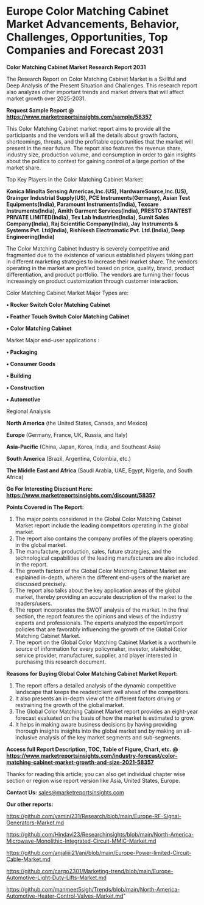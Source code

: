 # Europe Color Matching Cabinet Market Advancements, Behavior, Challenges, Opportunities, Top Companies and Forecast 2031

<strong>Color Matching Cabinet Market Research Report 2031</strong>

The Research Report on Color Matching Cabinet Market is a Skillful and Deep Analysis of the Present Situation and Challenges. This research report also analyzes other important trends and market drivers that will affect market growth over 2025-2031.

<strong>Request Sample Report @ <a href=https://www.marketreportsinsights.com/sample/58357>https://www.marketreportsinsights.com/sample/58357</a></strong>

This Color Matching Cabinet market report aims to provide all the participants and the vendors will all the details about growth factors, shortcomings, threats, and the profitable opportunities that the market will present in the near future. The report also features the revenue share, industry size, production volume, and consumption in order to gain insights about the politics to contest for gaining control of a large portion of the market share.

Top Key Players in the Color Matching Cabinet Market:

<strong>Konica Minolta Sensing Americas,Inc.(US), HardwareSource,Inc.(US), Grainger Industrial Supply(US), PCE Instruments(Germany), Asian Test Equipments(India), Paramount Instruments(India), Texcare Instruments(India), Amith Garment Services(India), PRESTO STANTEST PRIVATE LIMITED(India), Tex Lab Industries(India), Sumit Sales Company(India), Raj Scientific Company(India), Jay Instruments & Systems Pvt. Ltd(India), Rishikesh Electromatic Pvt. Ltd.(India), Deep Engineering(India)</strong>

The Color Matching Cabinet Industry is severely competitive and fragmented due to the existence of various established players taking part in different marketing strategies to increase their market share. The vendors operating in the market are profiled based on price, quality, brand, product differentiation, and product portfolio. The vendors are turning their focus increasingly on product customization through customer interaction.

Color Matching Cabinet Market Major Types are:

<strong>• Rocker Switch Color Matching Cabinet

• Feather Touch Switch Color Matching Cabinet

• Color Matching Cabinet</strong>

Market Major end-user applications :

<strong>• Packaging

• Consumer Goods

• Building

• Construction

• Automotive</strong>

Regional Analysis

</u><strong><b>North America</b></strong> (the United States, Canada, and Mexico)

<strong><b>Europe </b></strong>(Germany, France, UK, Russia, and Italy)

<strong><b>Asia-Pacific</b></strong> (China, Japan, Korea, India, and Southeast Asia)

<strong><b>South America</b></strong> (Brazil, Argentina, Colombia, etc.)

<strong><b>The Middle East and Africa</b></strong> (Saudi Arabia, UAE, Egypt, Nigeria, and South Africa)

<strong>Go For Interesting Discount Here: <a href=https://www.marketreportsinsights.com/discount/58357>https://www.marketreportsinsights.com/discount/58357</a></strong>

<strong>Points Covered in The Report:</strong>
<ol>
  <li>The major points considered in the Global Color Matching Cabinet Market report include the leading competitors operating in the global market.</li>
  <li>The report also contains the company profiles of the players operating in the global market.</li>
  <li>The manufacture, production, sales, future strategies, and the technological capabilities of the leading manufacturers are also included in the report.</li>
  <li>The growth factors of the Global Color Matching Cabinet Market are explained in-depth, wherein the different end-users of the market are discussed precisely.</li>
  <li>The report also talks about the key application areas of the global market, thereby providing an accurate description of the market to the readers/users.</li>
  <li>The report incorporates the SWOT analysis of the market. In the final section, the report features the opinions and views of the industry experts and professionals. The experts analyzed the export/import policies that are favorably influencing the growth of the Global Color Matching Cabinet Market.</li>
  <li>The report on the Global Color Matching Cabinet Market is a worthwhile source of information for every policymaker, investor, stakeholder, service provider, manufacturer, supplier, and player interested in purchasing this research document.</li>
</ol>
<strong>Reasons for Buying Global Color Matching Cabinet Market Report:</strong>

<ol>
  <li>The report offers a detailed analysis of the dynamic competitive landscape that keeps the reader/client well ahead of the competitors.</li>
  <li>It also presents an in-depth view of the different factors driving or restraining the growth of the global market.</li>
  <li>The Global Color Matching Cabinet Market report provides an eight-year forecast evaluated on the basis of how the market is estimated to grow.</li>
  <li>It helps in making aware business decisions by having providing thorough insights insights into the global market and by making an all-inclusive analysis of the key market segments and sub-segments.</li>
</ol>
<strong>Access full Report Description, TOC, Table of Figure, Chart, etc. @ <a href=https://www.marketreportsinsights.com/industry-forecast/color-matching-cabinet-market-growth-and-size-2021-58357>https://www.marketreportsinsights.com/industry-forecast/color-matching-cabinet-market-growth-and-size-2021-58357</a></strong>


Thanks for reading this article; you can also get individual chapter wise section or region wise report version like Asia, United States, Europe.

<strong>Contact Us:</strong>
sales@marketreportsinsights.com

<strong>Our other reports:</strong>

<a href=https://github.com/yamini231/Research/blob/main/Europe-RF-Signal-Generators-Market.md>https://github.com/yamini231/Research/blob/main/Europe-RF-Signal-Generators-Market.md</a>

<a href=https://github.com/Hindavi23/Researchinsights/blob/main/North-America-Microwave-Monolithic-Integrated-Circuit-MMIC-Market.md>https://github.com/Hindavi23/Researchinsights/blob/main/North-America-Microwave-Monolithic-Integrated-Circuit-MMIC-Market.md</a>

<a href=https://github.com/anjaliiii21/ani/blob/main/Europe-Power-limited-Circuit-Cable-Market.md>https://github.com/anjaliiii21/ani/blob/main/Europe-Power-limited-Circuit-Cable-Market.md</a>

<a href=https://github.com/cargo2301/Marketing-trend/blob/main/Europe-Automotive-Light-Duty-Lifts-Market.md>https://github.com/cargo2301/Marketing-trend/blob/main/Europe-Automotive-Light-Duty-Lifts-Market.md</a>

<a href=https://github.com/manmeet5sigh/Trends/blob/main/North-America-Automotive-Heater-Control-Valves-Market.md>https://github.com/manmeet5sigh/Trends/blob/main/North-America-Automotive-Heater-Control-Valves-Market.md</a>"
